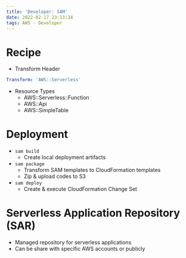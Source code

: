```yaml
---
title: 'Developer: SAM'
date: 2022-02-17 23:13:34
tags: AWS - Developer
---
```


# Recipe

- Transform Header
```yml
Transform: 'AWS::Serverless'
```
- Resource Types
  - AWS::Serverless::Function
  - AWS::Api
  - AWS::SimpleTable

# Deployment

- `sam build`
  - Create local deployment artifacts
- `sam package`
  - Transform SAM templates to CloudFormation templates
  - Zip & upload codes to S3
- `sam deploy`
  - Create & execute CloudFormation Change Set

# Serverless Application Repository (SAR)

- Managed repository for serverless applications
- Can be share with specific AWS accounts or publicly
